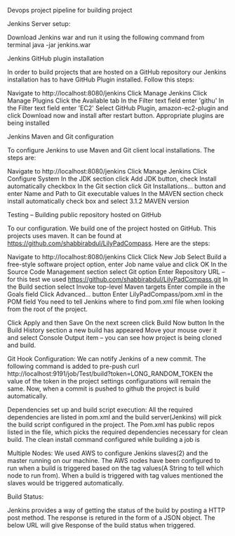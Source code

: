 Devops project pipeline for building project

Jenkins Server setup: 

Download Jenkins war and run it using the following command from terminal
java -jar jenkins.war

Jenkins GitHub plugin installation

In order to build projects that are hosted on a GitHub repository our Jenkins installation has to have GitHub Plugin installed. Follow this steps:

  Navigate to http://localhost:8080/jenkins
  Click Manage Jenkins
  Click Manage Plugins
  Click the Available tab
  In the Filter text field enter 'githu'
  In the Filter text field enter 'EC2'
  Select GitHub Plugin, amazon-ec2-plugin and click Download now and install after restart button. Appropriate plugins   are being installed

Jenkins Maven and Git configuration

To configure Jenkins to use Maven and Git client local installations. The steps are:

 Navigate to http://localhost:8080/jenkins
 Click Manage Jenkins
 Click Configure System
 In the JDK section click Add JDK button, check Install automatically checkbox 
 In the Git section click Git Installations... button and enter Name and Path to Git executable values
 In the MAVEN section check install automatically check box and select 3.1.2 MAVEN version
 
Testing – Building public repository hosted on GitHub

To our configuration. We  build one of the project hosted on GitHub. This projects uses maven. It can be found at https://github.com/shabbirabdul/LilyPadCompass. Here are the steps:

  Navigate to http://localhost:8080/jenkins
  Click Click New Job
  Select Build a free-style software project option, enter Job name value and click OK
  In the Source Code Management section select Git option
  Enter Repository URL – for this test we used https://github.com/shabbirabdul/LilyPadCompass.git
  In the Build section select Invoke top-level Maven targets
  Enter compile in the Goals field
  Click Advanced... button
  Enter LilyPadCompass/pom.xml in the POM field
You need to tell Jenkins where to find pom.xml file when looking from the root of the project.

 Click Apply and then Save
 On the next screen click Build Now button
 In the Build History section a new build has appeared
 Move your mouse over it and select Console Output item – you can see how project is being cloned and build.

Git Hook Configuration:
 We can notify Jenkins of a new commit. 
 The following command is added to pre-push 
 curl http://localhost:9191/job/Test/build?token=LONG_RANDOM_TOKEN
 the value of the token in the project settings configurations will remain the same.
 Now, when a commit is pushed to github the project is build automatically.

Dependencies set up and build script execution:
All the required dependencies are listed in pom.xml and the build server(Jenkins) will pick the build script configured in the project. The Pom.xml has public repos listed in the file, which picks the required dependencies necessary for clean build. The clean install command configured while building a job is 

Multiple Nodes:
We used AWS to configure Jenkins slaves(2) and the master running on our machine. The AWS nodes have been configured to run when a build is triggered based on the tag values(A String to tell which node to run from). When a build is triggered with tag values mentioned the slaves would be triggered automatically. 

Build Status:

Jenkins provides a way of getting the status of the build by posting a HTTP post method. The response is retured in the form of a JSON object. 
The below URL will give Response of the build status when triggered.


 
 
 
